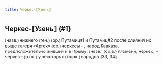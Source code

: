 ```yaml
---
title: Черкес-⟦Узень⟧
---
```

## Черкес-⟦Узень⟧ {#1}

⦅назв.⦆ нижнего ⦅теч.⦆ ⦅рр.⦆ Путамиц#1 и Путамиц#2 после слияния их выше лагеря «Артек» ⦅ср.⦆ черкесы – , народ Кавказа, предположительно живший и в Крыму; ⦅назв.⦆ ⦅ср.в.⦆ племени; черкес, – черкез – ⦅р.пл.⦆ у некоторых ⦅тюрк.⦆ народов ⦃З3, З4⦄.
